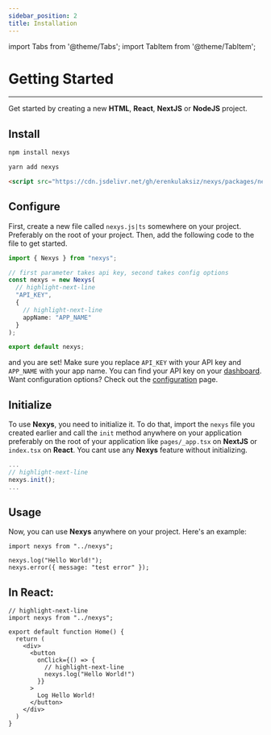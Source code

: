 ```yaml
---
sidebar_position: 2
title: Installation
---
```


import Tabs from '@theme/Tabs';
import TabItem from '@theme/TabItem';

# Getting Started

---

Get started by creating a new **HTML**, **React**, **NextJS** or **NodeJS** project.

## Install

<Tabs>
<TabItem value="npm" label="npm" default>

```bash
npm install nexys
```

</TabItem>
<TabItem value="yarn" label="yarn">

```bash
yarn add nexys
```

</TabItem>
<TabItem value="javascript" label="javascript">

```html
<script src="https://cdn.jsdelivr.net/gh/erenkulaksiz/nexys/packages/nexys/bundle.min.js"></script>
```

</TabItem>
</Tabs>

## Configure

First, create a new file called `nexys.js|ts` somewhere on your project. Preferably on the root of your project. Then, add the following code to the file to get started.

```ts
import { Nexys } from "nexys";

// first parameter takes api key, second takes config options
const nexys = new Nexys(
  // highlight-next-line
  "API_KEY", 
  { 
    // highlight-next-line
    appName: "APP_NAME" 
  }
);

export default nexys;
```

and you are set! Make sure you replace `API_KEY` with your API key and `APP_NAME` with your app name. You can find your API key on your [dashboard](https://dash.nexys.app/).
Want configuration options? Check out the [configuration](/category/configuration) page.

## Initialize

To use **Nexys**, you need to initialize it. To do that, import the `nexys` file you created earlier and call the `init` method anywhere on your application preferably on the root of your application like `pages/_app.tsx` on **NextJS** or `index.tsx` on **React**. You cant use any **Nexys** feature without initializing.

```ts
...
// highlight-next-line
nexys.init();
...
```


## Usage

Now, you can use **Nexys** anywhere on your project. Here's an example:

```tsx
import nexys from "../nexys";

nexys.log("Hello World!");
nexys.error({ message: "test error" });
```

## In React:

```tsx title="pages/index.tsx"
// highlight-next-line
import nexys from "../nexys";

export default function Home() {
  return (
    <div>
      <button 
        onClick={() => {
          // highlight-next-line
          nexys.log("Hello World!")
        }}
      >
        Log Hello World!
      </button>
    </div>
  )
}
```